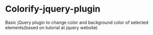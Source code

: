 # Colorify-jquery-plugin
Basic jQuery plugin to change color and background color of selected elements(based on tutorial at jquery website)
